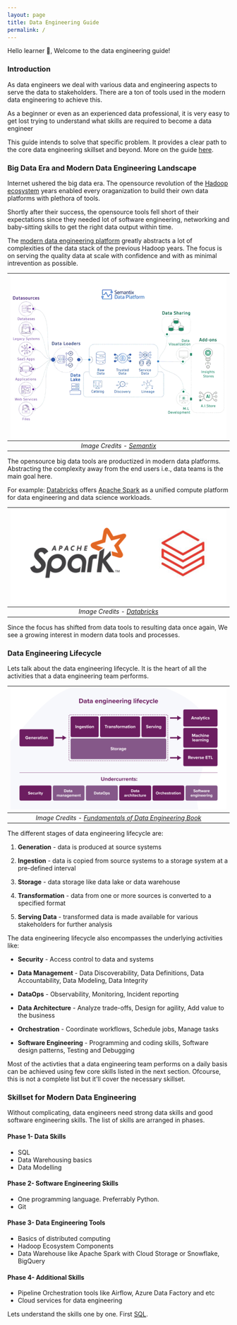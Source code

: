 ```yaml
---
layout: page
title: Data Engineering Guide
permalink: /
---
```


Hello learner 👋, Welcome to the data engineering guide!

### Introduction

As data engineers we deal with various data and engineering aspects to serve the data to stakeholders. There are a ton of tools used in the modern data engineering to achieve this.

As a beginner or even as an experienced data professional, it is very easy to get lost trying to understand what skills are required to become a data engineer

This guide intends to solve that specific problem. It provides a clear path to the core data engineering skillset and beyond. More on the guide [here](https://www.learndataengineering.guide/faqs/).

### Big Data Era and Modern Data Engineering Landscape

Internet ushered the big data era. The opensource revolution of the [Hadoop ecosystem](https://www.geeksforgeeks.org/hadoop-ecosystem/) years enabled every oraganization to build their own data platforms with plethora of tools.

Shortly after their success, the opensource tools fell short of their expectations since they needed lot of software engineering, networking and baby-sitting skills to get the right data output within time.

The [modern data engineering platform](https://towardsdatascience.com/the-building-blocks-of-a-modern-data-platform-92e46061165) greatly abstracts a lot of complexities of the data stack of the previous Hadoop years. The focus is on serving the quality data at scale with confidence and with as minimal intrevention as possible.

| ![ModernDataEngineering](../assets/img/index.md/ModernDataEngineeringPlatform.gif) |
|:--:|
| *Image Credits - [Semantix](https://docs.semantix.cloud/)*|

The opensource big data tools are productized in modern data platforms. Abstracting the complexity away from the end users i.e., data teams is the main goal here.

For example: [Databricks](https://www.databricks.com/) offers [Apache Spark](https://spark.apache.org/) as a unified compute platform for data engineering and data science workloads.

| ![ApacheSparkDatabrick](../assets/img/index.md/spark-databricks.png) |
|:--:|
| *Image Credits - [Databricks](https://www.databricks.com/)*|

Since the focus has shifted from data tools to resulting data once again, We see a growing interest in modern data tools and processes.

### Data Engineering Lifecycle

Lets talk about the data engineering lifecycle. It is the heart of all the activities that a data engineering team performs.

| ![Data Engineering Lifecycle](../assets/img/index.md/data-engineering-lifecycle.jpeg) |
|:--:|
| *Image Credits - [Fundamentals of Data Engineering Book](https://xebia.com/blog/fundamentals-of-data-engineering/)*|

The different stages of data engineering lifecycle are:

1. **Generation** - data is produced at source systems

2. **Ingestion** - data is copied from source systems to a storage system at a pre-defined interval

3. **Storage** - data storage like data lake or data warehouse

4. **Transformation** - data from one or more sources is converted to a specified format

5. **Serving Data** - transformed data is made available for various stakeholders for further analysis

The data engineering lifecycle also encompasses the underlying activities like:

- **Security** - Access control to data and systems

- **Data Management** - Data Discoverability, Data Definitions, Data Accountability, Data Modeling, Data Integrity

- **DataOps** - Observability, Monitoring, Incident reporting

- **Data Architecture** - Analyze trade-offs, Design for agility, Add value to the business

- **Orchestration** - Coordinate workflows, Schedule jobs, Manage tasks

- **Software Engineering** - Programming and coding skills, Software design patterns, Testing and Debugging

Most of the activties that a data engineering team performs on a daily basis can be achieved using few core skills listed in the next section. Ofcourse, this is not a complete list but it'll cover the necessary skillset.

### Skillset for Modern Data Engineering

Without complicating, data engineers need strong data skills and good software engineering skills. The list of skills are arranged in phases.

#### Phase 1- Data Skills

- SQL
- Data Warehousing basics
- Data Modelling

#### Phase 2- Software Engineering Skills

- One programming language. Preferrably Python.
- Git

#### Phase 3- Data Engineering Tools

- Basics of distributed computing
- Hadoop Ecosystem Components
- Data Warehouse like Apache Spark with Cloud Storage or Snowflake, BigQuery

#### Phase 4- Additional Skills

- Pipeline Orchestration tools like Airflow, Azure Data Factory and etc
- Cloud services for data engineering

Lets understand the skills one by one. First [SQL](https://www.learndataengineering.guide/sql).
